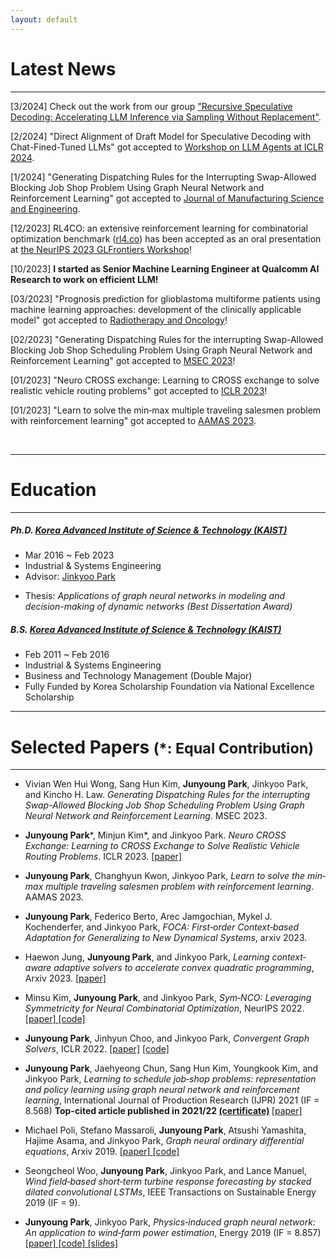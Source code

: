 ```yaml
---
layout: default
---
```


<!--Text can be **bold**, _italic_, or ~~strikethrough~~.-->

<!--[Link to another page](./another-page.html).-->

<!--There should be whitespace between paragraphs.-->

<!--There should be whitespace between paragraphs. We recommend including a README, or a file with information about your project.-->

<h1>Latest News</h1>

---
<p class="indent">[3/2024] Check out the work from our group <a href="https://arxiv.org/abs/2402.14160">"Recursive Speculative Decoding: Accelerating LLM Inference via Sampling Without Replacement"</a>. 
<p class="indent">[2/2024] "Direct Alignment of Draft Model for Speculative Decoding with Chat-Fined-Tuned LLMs" got accepted to  <a href="https://llmagents.github.io/">Workshop on LLM Agents at ICLR 2024</a>.
<p class="indent">[1/2024] "Generating Dispatching Rules for the Interrupting Swap-Allowed Blocking Job Shop Problem Using Graph Neural Network and Reinforcement Learning" got accepted to <a href="https://asmedigitalcollection.asme.org/manufacturingscience/article-abstract/146/1/011009/1168977/Generating-Dispatching-Rules-for-the-Interrupting">Journal of Manufacturing Science and Engineering</a>. 
<p class="indent">[12/2023] RL4CO: an extensive reinforcement learning for combinatorial optimization benchmark
 (<a href="https://rl4.co">rl4.co</a>) has been accepted as an oral presentation at <a href="https://glfrontiers.github.io/2023/overview/">the NeurIPS 2023 GLFrontiers Workshop</a>!</p>
<p class="indent">[10/2023] <b>I started as Senior Machine Learning Engineer at Qualcomm AI Research to work on efficient LLM!</b></p>
<p class="indent">[03/2023] "Prognosis prediction for glioblastoma multiforme patients using machine learning approaches: development of the clinically applicable model" got accepted to <a href="https://www.sciencedirect.com/journal/radiotherapy-and-oncology">Radiotherapy and Oncology</a>!</p>
<p class="indent">[02/2023] "Generating Dispatching Rules for the interrupting Swap-Allowed Blocking Job Shop Scheduling Problem Using
Graph Neural Network and Reinforcement Learning" got accepted to <a href="https://event.asme.org/MSEC">MSEC 2023</a>!</p>
<p class="indent">[01/2023] "Neuro CROSS exchange: Learning to CROSS exchange to solve realistic vehicle routing problems" got accepted to <a href="https://iclr.cc/">ICLR 2023</a>!</p> 
<p class="indent">[01/2023] "Learn to solve the min‑max multiple traveling salesmen problem with reinforcement learning" got accepted to <a href="https://aamas2023.soton.ac.uk/">AAMAS 2023</a>. </p>

&nbsp;

---

<h1>Education</h1>

---

<h5><strong>Ph.D.</strong> <a href="http://ie.kaist.ac.kr/">Korea Advanced Institute of Science & Technology (KAIST)</a> </h5>

- Mar 2016 \~ Feb 2023
- Industrial & Systems Engineering
- Advisor: [Jinkyoo Park](http://silab.kaist.ac.kr)
- <p class="thesisindent">Thesis: <i>Applications of graph neural networks in modeling and decision-making of dynamic networks (Best Dissertation Award)</i></p>

<h5><strong>B.S.</strong> <a href="http://ie.kaist.ac.kr/">Korea Advanced Institute of Science & Technology (KAIST)</a> </h5>

- Feb 2011 \~ Feb 2016
- Industrial & Systems Engineering
- Business and Technology Management (Double Major)
- Fully Funded by Korea Scholarship Foundation via National Excellence Scholarship

---

<h1>Selected Papers <small>(*: Equal Contribution)</small></h1>

---

- Vivian Wen Hui Wong, Sang Hun Kim, <strong>Junyoung Park</strong>, Jinkyoo Park, and Kincho H. Law. _Generating Dispatching Rules for the interrupting Swap-Allowed Blocking Job Shop Scheduling Problem Using
  Graph Neural Network and Reinforcement Learning_. MSEC 2023.

- <strong>Junyoung Park</strong>\*, Minjun Kim\*, and Jinkyoo Park. _Neuro CROSS Exchange: Learning to CROSS Exchange to
  Solve Realistic Vehicle Routing Problems_. ICLR 2023. <a href="https://arxiv.org/pdf/2206.02771.pdf"> [paper] </a>

- <strong>Junyoung Park</strong>, Changhyun Kwon, Jinkyoo Park, _Learn to solve the min‐max multiple traveling salesmen
  problem with reinforcement learning_. AAMAS 2023.

- <strong>Junyoung Park</strong>, Federico Berto, Arec Jamgochian, Mykel J. Kochenderfer, and Jinkyoo Park, _FOCA:
  First‐order Context‐based Adaptation for Generalizing to New Dynamical Systems_, arxiv 2023.

- Haewon Jung, <strong>Junyoung Park</strong>, and Jinkyoo Park, _Learning context‐aware adaptive solvers to accelerate
  convex quadratic programming_, Arxiv 2023. <a href="https://arxiv.org/pdf/2211.12443.pdf"> [paper] </a>

- Minsu Kim, <strong>Junyoung Park</strong>, and Jinkyoo Park, _Sym‐NCO: Leveraging Symmetricity for Neural
  Combinatorial Optimization_, NeurIPS 2022. <a href="https://arxiv.org/pdf/2205.13209.pdf"> [paper] </a> <a href="https://github.com/alstn12088/Sym-NCO">[code]</a>

- <strong>Junyoung Park</strong>, Jinhyun Choo, and Jinkyoo Park, _Convergent Graph Solvers_, ICLR 2022. <a href="https://openreview.net/pdf?id=ItkxLQU01lD">[paper]</a> <a href="https://github.com/Junyoungpark/CGS">[code]</a>

- <strong>Junyoung Park</strong>, Jaehyeong Chun, Sang Hun Kim, Youngkook Kim, and Jinkyoo Park, _Learning to schedule
  job‐shop problems: representation and policy learning using graph neural network and reinforcement learning_,
  International Journal of Production Research (IJPR) 2021 (IF = 8.568) <strong> Top-cited article published in
  2021/22 <a href="/assets/file/certificate.pdf">(certificate)</a> </strong> <a href="https://www.tandfonline.com/doi/epdf/10.1080/00207543.2020.1870013?needAccess=true&role=button">[paper]</a>

- Michael Poli, Stefano Massaroli, <strong>Junyoung Park</strong>, Atsushi Yamashita, Hajime Asama, and Jinkyoo Park, _Graph neural ordinary differential equations_, Arxiv 2019. <a href="https://arxiv.org/pdf/1911.07532.pdf">[paper] <a href="https://github.com/Zymrael/gde">[code]</a>

- Seongcheol Woo, <strong>Junyoung Park</strong>, Jinkyoo Park, and Lance Manuel, _Wind field‐based short‐term turbine
  response forecasting by stacked dilated convolutional LSTMs_, IEEE Transactions on Sustainable Energy 2019 (IF = 9).

- <strong>Junyoung Park</strong>, Jinkyoo Park, _Physics‐induced graph neural network: An application to wind‐farm power
  estimation_, Energy 2019 (IF = 8.857) <a href="https://www.sciencedirect.com/science/article/abs/pii/S0360544219315555">[paper] </a><a href="https://github.com/Junyoungpark/PGNN"> [code]</a><a href="https://github.com/Junyoungpark/PGNN/blob/main/wind_farm_presentation.pdf"> [slides]</a>
